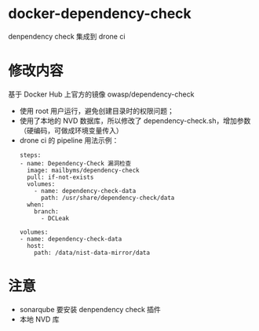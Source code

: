 #  docker-dependency-check  
denpendency check 集成到 drone ci

# 修改内容
基于 Docker Hub 上官方的镜像 owasp/dependency-check 
- 使用 root 用户运行，避免创建目录时的权限问题；
- 使用了本地的 NVD 数据库，所以修改了 dependency-check.sh，增加参数（硬编码，可做成环境变量传入）
- drone ci 的 pipeline 用法示例：
    ```
    steps:
    - name: Dependency-Check 漏洞检查
      image: mailbyms/dependency-check
      pull: if-not-exists
      volumes:
        - name: dependency-check-data
          path: /usr/share/dependency-check/data
      when:
        branch:
          - DCLeak

    volumes:
    - name: dependency-check-data
      host:
        path: /data/nist-data-mirror/data
    ```

# 注意
- sonarqube 要安装 denpendency check 插件  
- 本地 NVD 库